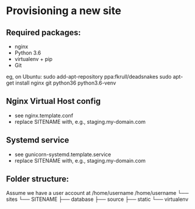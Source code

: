 Provisioning a new site
=======================
## Required packages:
* nginx
* Python 3.6
* virtualenv + pip
* Git

eg, on Ubuntu:
sudo add-apt-repository ppa:fkrull/deadsnakes
sudo apt-get install nginx git python36 python3.6-venv

## Nginx Virtual Host config
* see nginx.template.conf
* replace SITENAME with, e.g., staging.my-domain.com

## Systemd service
* see gunicorn-systemd.template.service
* replace SITENAME with, e.g., staging.my-domain.com

## Folder structure:
Assume we have a user account at /home/username
/home/username
└── sites
    └── SITENAME
        ├── database
        ├── source
        ├── static
        └── virtualenv